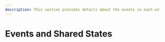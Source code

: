 ```yaml
---
description: This section provides details about the events in each extension.
---
```


# Events and Shared States



